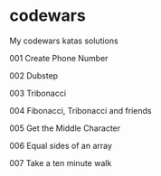 # codewars
My codewars katas solutions

001 Create Phone Number

002 Dubstep

003 Tribonacci

004 Fibonacci, Tribonacci and friends

005 Get the Middle Character

006 Equal sides of an array

007 Take a ten minute walk
